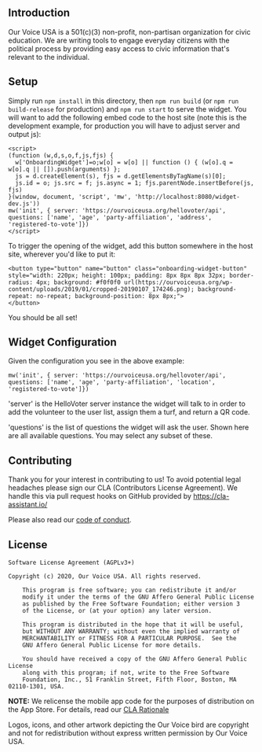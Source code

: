 ## Introduction

Our Voice USA is a 501(c)(3) non-profit, non-partisan organization for civic education. We are writing tools to engage everyday citizens with the political process by providing easy access to civic information that's relevant to the individual.

## Setup

Simply run `npm install` in this directory, then `npm run build` (or `npm run build-release` for production) and `npm run start` to serve the widget. You will want to add the following embed code to the host site (note this is the development example, for production you will have to adjust server and output js):

    <script>
    (function (w,d,s,o,f,js,fjs) {
      w['OnboardingWidget']=o;w[o] = w[o] || function () { (w[o].q = w[o].q || []).push(arguments) };
      js = d.createElement(s), fjs = d.getElementsByTagName(s)[0];
      js.id = o; js.src = f; js.async = 1; fjs.parentNode.insertBefore(js, fjs)
    }(window, document, 'script', 'mw', 'http://localhost:8080/widget-dev.js'))
    mw('init', { server: 'https://ourvoiceusa.org/hellovoter/api', questions: ['name', 'age', 'party-affiliation', 'address', 'registered-to-vote']})
    </script>

To trigger the opening of the widget, add this button somewhere in the host site, wherever you'd like to put it:

    <button type="button" name="button" class="onboarding-widget-button" style="width: 220px; height: 100px; padding: 8px 8px 8px 32px; border-radius: 4px; background: #f0f0f0 url(https://ourvoiceusa.org/wp-content/uploads/2019/01/cropped-20190107_174246.png); background-repeat: no-repeat; background-position: 8px 8px;">
    </button>

You should be all set!

## Widget Configuration

Given the configuration you see in the above example:

    mw('init', { server: 'https://ourvoiceusa.org/hellovoter/api', questions: ['name', 'age', 'party-affiliation', 'location', 'registered-to-vote']})

'server' is the HelloVoter server instance the widget will talk to in order to add the volunteer to the user list, assign them a turf, and return a QR code.

'questions' is the list of questions the widget will ask the user. Shown here are all available questions. You may select any subset of these.

## Contributing

Thank you for your interest in contributing to us! To avoid potential legal headaches please sign our CLA (Contributors License Agreement). We handle this via pull request hooks on GitHub provided by https://cla-assistant.io/

Please also read our [code of conduct](CODE_OF_CONDUCT.md).

## License

	Software License Agreement (AGPLv3+)

	Copyright (c) 2020, Our Voice USA. All rights reserved.

        This program is free software; you can redistribute it and/or
        modify it under the terms of the GNU Affero General Public License
        as published by the Free Software Foundation; either version 3
        of the License, or (at your option) any later version.

        This program is distributed in the hope that it will be useful,
        but WITHOUT ANY WARRANTY; without even the implied warranty of
        MERCHANTABILITY or FITNESS FOR A PARTICULAR PURPOSE.  See the
        GNU Affero General Public License for more details.

        You should have received a copy of the GNU Affero General Public License
        along with this program; if not, write to the Free Software
        Foundation, Inc., 51 Franklin Street, Fifth Floor, Boston, MA 02110-1301, USA.

**NOTE:** We relicense the mobile app code for the purposes of distribution on the App Store. For details, read our [CLA Rationale](CLA-Rationale.md)

Logos, icons, and other artwork depicting the Our Voice bird are copyright and not for redistribution without express written permission by Our Voice USA.

